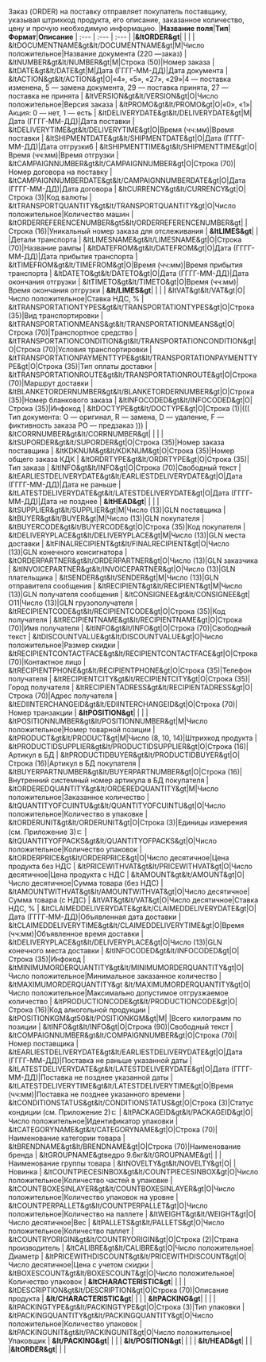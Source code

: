 
Заказ (ORDER) на поставку отправляет покупатель поставщику, указывая штрихкод продукта, его описание, заказанное количество, цену и прочую необходимую информацию.
|**Название поля**|**Тип**|**Формат**|**Описание**
| :--- | :--- | :--- |
|**&ltORDER&gt**| | |
|     &ltDOCUMENTNAME&gt&lt/DOCUMENTNAME&gt|М|Число положительное|Название документа (220 —заказ)
|     &ltNUMBER&gt&lt/NUMBER&gt|М|Строка (50)|Номер заказа
|     &ltDATE&gt&lt/DATE&gt|М|Дата (ГГГГ-ММ-ДД)|Дата документа
|     &ltACTION&gt&lt/ACTION&gt|О|«4», «5», «27», «29»|4 — поставка изменена, 5 — замена документа, 29 — поставка принята, 27 — поставка не принята
|     &ltVERSION&gt&lt/VERSION&gt|O|Число положительное|Версия заказа
|     &ltPROMO&gt&lt/PROMO&gt|O|«0», «1»|Акция: 0 — нет, 1 — есть
|     &ltDELIVERYDATE&gt&lt/DELIVERYDATE&gt|М|Дата (ГГГГ-ММ-ДД)|Дата поставки
|     &ltDELIVERYTIME&gt&lt/DELIVERYTIME&gt|O|Время (чч:мм)|Время поставки
|     &ltSHIPMENTDATE&gt&lt/SHIPMENTDATE&gt|O|Дата (ГГГГ-ММ-ДД)|Дата отгрузки6
|     &ltSHIPMENTTIME&gt&lt/SHIPMENTTIME&gt|O|Время (чч:мм)|Время отгрузки
|     &ltCAMPAIGNNUMBER&gt&lt/CAMPAIGNNUMBER&gt|O|Строка (70)|Номер договора на поставку
|     &ltCAMPAIGNNUMBERDATE&gt&lt/CAMPAIGNNUMBERDATE&gt|O|Дата (ГГГГ-ММ-ДД)|Дата договора
|     &ltCURRENCY&gt&lt/CURRENCY&gt|O|Строка (3)|Код валюты
|     &ltTRANSPORTQUANTITY&gt&lt/TRANSPORTQUANTITY&gt|O|Число положительное|Количество машин
|     &ltORDERREFERENCENUMBER&gt5&lt/ORDERREFERENCENUMBER&gt| |Строка (16)|Уникальный номер заказа для отслеживания
|     **&ltLIMES&gt**| | |Детали транспорта
|          &ltLIMESNAME&gt&lt/LIMESNAME&gt|O|Строка (70)|Название рампы
|          &ltDATEFROM&gt&lt/DATEFROM&gt|O|Дата (ГГГГ-ММ-ДД)|Дата прибытия транспорта
|          &ltTIMEFROM&gt&lt/TIMEFROM&gt|O|Время (чч:мм)|Время прибытия транспорта
|          &ltDATETO&gt&lt/DATETO&gt|O|Дата (ГГГГ-ММ-ДД)|Дата окончания отгрузки
|          &ltTIMETO&gt&lt/TIMETO&gt|O|Время (чч:мм)|Время окончания отгрузки
|     **&lt/LIMES&gt**| | |
|     &ltVAT&gt&lt/VAT&gt|O|Число положительное|Ставка НДС, %
|     &ltTRANSPORTATIONTYPES&gt&lt/TRANSPORTATIONTYPES&gt|O|Строка (35)|Вид транспортировки
|     &ltTRANSPORTATIONMEANS&gt&lt/TRANSPORTATIONMEANS&gt|O|Строка (70)|Транспортное средство
|     &ltTRANSPORTATIONCONDITION&gt&lt/TRANSPORTATIONCONDITION&gt|O|Строка (70)|Условия транспортировки
|     &ltTRANSPORTATIONPAYMENTTYPE&gt&lt/TRANSPORTATIONPAYMENTTYPE&gt|O|Строка (35)|Тип оплаты доставки
|     &ltTRANSPORTATIONROUTE&gt&lt/TRANSPORTATIONROUTE&gt|O|Строка (70)|Маршрут доставки
|     &ltBLANKETORDERNUMBER&gt&lt/BLANKETORDERNUMBER&gt|O|Строка (35)|Номер бланкового заказа
|     &ltINFOCODED&gt&lt/INFOCODED&gt|O|Строка (35)|Инфокод
|     &ltDOCTYPE&gt&lt/DOCTYPE&gt|O|Строка (1)|(((
Тип документа:
O — оригинал,
R — замена,
D — удаление,
F — фиктивность заказа
PO — предзаказ
)))
|     &ltCORRNUMBER&gt&lt/CORRNUMBER&gt| | |
|     &ltSUPORDER&gt&lt/SUPORDER&gt|O|Строка (35)|Номер заказа поставщика
|     &ltKDKNUM&gt&lt/KDKNUM&gt|O|Строка (35)|Номер общего заказа КДК
|     &ltORDRTYPE&gt&lt/ORDRTYPE&gt|O|Строка (35)|Тип заказа
|     &ltINFO&gt&lt/INFO&gt|O|Строка (70)|Свободный текст
|     &ltEARLIESTDELIVERYDATE&gt&lt/EARLIESTDELIVERYDATE&gt|O|Дата (ГГГГ-ММ-ДД)|Дата не раньше
|     &ltLATESTDELIVERYDATE&gt&lt/LATESTDELIVERYDATE&gt|O|Дата (ГГГГ-ММ-ДД)|Дата не позднее
|     **&ltHEAD&gt**| | |
|          &ltSUPPLIER&gt&lt/SUPPLIER&gt|M|Число (13)|GLN поставщика
|          &ltBUYER&gt&lt/BUYER&gt|M|Число (13)|GLN покупателя
|          &ltBUYERCODE&gt&lt/BUYERCODE&gt|O|Строка (35)|Код покупателя
|          &ltDELIVERYPLACE&gt&lt/DELIVERYPLACE&gt|M|Число (13)|GLN места доставки
|          &ltFINALRECIPIENT&gt&lt/FINALRECIPIENT&gt|O|Число (13)|GLN конечного консигнатора
|          &ltORDERPARTNER&gt&lt/ORDERPARTNER&gt|O|Число (13)|GLN заказчика
|          &ltINVOICEPARTNER&gt&lt/INVOICEPARTNER&gt|O|Число (13)|GLN плательщика
|          &ltSENDER&gt&lt/SENDER&gt|M|Число (13)|GLN отправителя сообщения
|          &ltRECIPIENT&gt&lt/RECIPIENT&gt|M|Число (13)|GLN получателя сообщения
|          &ltCONSIGNEE&gt&lt/CONSIGNEE&gt|О11|Число (13)|GLN грузополучателя
|          &ltRECIPIENTCODE&gt&lt/RECIPIENTCODE&gt|O|Строка (35)|Код получателя
|          &ltRECIPIENTNAME&gt&lt/RECIPIENTNAME&gt|O|Строка (70)|Имя получателя
|          &ltINFO&gt&lt/INFO&gt|O|Строка (70)|Свободный текст
|          &ltDISCOUNTVALUE&gt&lt/DISCOUNTVALUE&gt|O|Число положительное|Размер скидки
|          &ltRECIPIENTCONTACTFACE&gt&lt/RECIPIENTCONTACTFACE&gt|O|Строка (70)|Контактное лицо
|          &ltRECIPIENTPHONE&gt&lt/RECIPIENTPHONE&gt|O|Строка (35)|Телефон получателя
|          &ltRECIPIENTCITY&gt&lt/RECIPIENTCITY&gt|O|Строка (35)|Город получателя
|          &ltRECIPIENTADRESS&gt&lt/RECIPIENTADRESS&gt|O|Строка (70)|Адрес получателя
|          &ltEDIINTERCHANGEID&gt&lt/EDIINTERCHANGEID&gt|O|Строка (70)|Номер транзакции
|          **&ltPOSITION&gt**| | |
|               &ltPOSITIONNUMBER&gt&lt/POSITIONNUMBER&gt|М|Число положительное|Номер товарной позиции
|               &ltPRODUCT&gt&lt/PRODUCT&gt|M|Число (8, 10, 14)|Штрихкод продукта
|               &ltPRODUCTIDSUPPLIER&gt&lt/PRODUCTIDSUPPLIER&gt|O|Строка (16)|Артикул в БД
|               &ltPRODUCTIDBUYER&gt&lt/PRODUCTIDBUYER&gt|O|Строка (16)|Артикул в БД покупателя
|               &ltBUYERPARTNUMBER&gt&lt/BUYERPARTNUMBER&gt|О|Строка (16)|Внутренний системный номер артикула в БД покупателя
|               &ltORDEREDQUANTITY&gt&lt/ORDEREDQUANTITY&gt|M|Число положительное|Заказанное количество
|               &ltQUANTITYOFCUINTU&gt&lt/QUANTITYOFCUINTU&gt|О|Число положительное|Количество в упаковке
|               &ltORDERUNIT&gt&lt/ORDERUNIT&gt|О|Строка (3)|Единицы измерения (см. Приложение 3)ﾧ
|               &ltQUANTITYOFPACKS&gt&lt/QUANTITYOFPACKS&gt|О|Число положительное|Количество упаковок
|               &ltORDERPRICE&gt&lt/ORDERPRICE&gt|O|Число десятичное|Цена продукта без НДС
|               &ltPRICEWITHVAT&gt&lt/PRICEWITHVAT&gt|O|Число десятичное|Цена продукта с НДС
|               &ltAMOUNT&gt&lt/AMOUNT&gt|O|Число десятичное|Сумма товара (без НДС)
|               &ltAMOUNTWITHVAT&gt&lt/AMOUNTWITHVAT&gt|О|Число десятичное|Сумма товара (с НДС)
|               &ltVAT&gt&lt/VAT&gt|O|Число десятичное|Ставка НДС, %
|               &ltCLAIMEDDELIVERYDATE&gt&lt/CLAIMEDDELIVERYDATE&gt|O|Дата (ГГГГ-ММ-ДД)|Объявленная дата доставки
|               &ltCLAIMEDDELIVERYTIME&gt&lt/CLAIMEDDELIVERYTIME&gt|O|Время (чч:мм)|Объявленное время доставки
|               &ltDELIVERYPLACE&gt&lt/DELIVERYPLACE&gt|О|Число (13)|GLN конечного места доставки
|               &ltINFOCODED&gt&lt/INFOCODED&gt|O|Строка (35)|Инфокод
|               &ltMINIMUMORDERQUANTITY&gt&lt/MINIMUMORDERQUANTITY&gt|O|Число положительное|Минимальное заказанное количество
|               &ltMAXIMUMORDERQUANTITY&gt &lt/MAXIMUMORDERQUANTITY&gt|O|Число положительное|Максимально допустимое отгрузжаемое количество
|               &ltPRODUCTIONCODE&gt&lt/PRODUCTIONCODE&gt|О|Строка (16)|Код алкогольной продукции
|               &ltPOSITIONKGM&gt50&lt/POSITIONKGM&gt|М| |Всего килограмм по позиции
|               &ltINFO&gt&lt/INFO&gt|O|Строка (90)|Свободный текст
|               &ltCOMPAIGNNUMBER&gt&lt/COMPAIGNNUMBER&gt|O|Строка (70)|Номер поставщика
|               &ltEARLIESTDELIVERYDATE&gt&lt/EARLIESTDELIVERYDATE&gt|O|Дата (ГГГГ-ММ-ДД)|Поставка не раньше указанной даты
|               &ltLATESTDELIVERYDATE&gt&lt/LATESTDELIVERYDATE&gt|O|Дата (ГГГГ-ММ-ДД)|Поставка не позднее указанной даты
|               &ltLATESTDELIVERYTIME&gt&lt/LATESTDELIVERYTIME&gt|O|Время (чч:мм)|Поставка не позднее указанного времени
|               &ltCONDITIONSTATUS&gt&lt/CONDITIONSTATUS&gt|О|Строка (3)|Статус кондиции (см. Приложение 2)ﾧ
|               &ltPACKAGEID&gt&lt/PACKAGEID&gt|O|Число положительное|Идентификатор упаковки
|               &ltCATEGORYNAME&gt&lt/CATEGORYNAME&gt|O|Строка (70)|Наименование категории товара
|               &ltBRENDNAME&gt&lt/BRENDNAME&gt|O|Строка (70)|Наименование бренда
|               &ltGROUPNAME&gtведро 9.6кг&lt/GROUPNAME&gt| | |Наименование группы товара
|               &ltNOVELTY&gt&lt/NOVELTY&gt|O| |Новинка
|               &ltCOUNTPIECESINBOX&gt&lt/COUNTPIECESINBOX&gt|O|Число положительное|Количество частей в упаковке
|               &ltCOUNTBOXESINLAYER&gt&lt/COUNTBOXESINLAYER&gt|O|Число положительное|Количество упаковок на уровне
|               &ltCOUNTPERPALLET&gt&lt/COUNTPERPALLET&gt|O|Число положительное|Количество на паллете
|               &ltWEIGHT&gt&lt/WEIGHT&gt|O|Число десятичное|Вес
|               &ltPALLETS&gt&lt/PALLETS&gt|O|Число положительное|Количество паллет
|               &ltCOUNTRYORIGIN&gt&lt/COUNTRYORIGIN&gt|О|Строка (2)|Страна производитель
|               &ltCALIBRE&gt&lt/CALIBRE&gt|O|Число положительное|Диаметр
|               &ltPRICEWITHDISCOUNT&gt&lt/PRICEWITHDISCOUNT&gt|O|Число десятичное|Цена с учетом скидки
|               &ltBOXESCOUNT&gt&lt/BOXESCOUNT&gt|O|Число положительное|Количество упаковок
|               **&ltCHARACTERISTIC&gt**| | |
|                    &ltDESCRIPTION&gt&lt/DESCRIPTION&gt|О|Строка (70)|Описание продукта
|               **&lt/CHARACTERISTIC&gt**| | |
|               **&ltPACKING&gt**| | |
|                    &ltPACKINGTYPE&gt&lt/PACKINGTYPE&gt|O|Строка (3)|Тип упаковки
|                    &ltPACKINGQUANTITY&gt&lt/PACKINGQUANTITY&gt|O|Число положительное|Количество упаковок
|                    &ltPACKINGUNIT&gt&lt/PACKINGUNIT&gt|O|Число положительное|Упаковщик
|               **&lt/PACKING&gt**| | |
|          **&lt/POSITION&gt**| | |
|     **&lt/HEAD&gt**| | |
|**&ltORDER&gt**| | |

